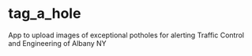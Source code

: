 # tag_a_hole
App to upload images of exceptional potholes for alerting Traffic Control and Engineering of Albany NY
